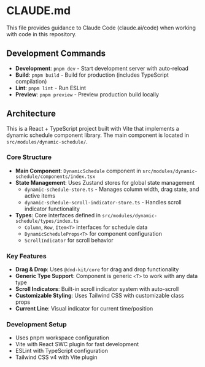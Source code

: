 # CLAUDE.md

This file provides guidance to Claude Code (claude.ai/code) when working with code in this repository.

## Development Commands

- **Development**: `pnpm dev` - Start development server with auto-reload
- **Build**: `pnpm build` - Build for production (includes TypeScript compilation)
- **Lint**: `pnpm lint` - Run ESLint
- **Preview**: `pnpm preview` - Preview production build locally

## Architecture

This is a React + TypeScript project built with Vite that implements a dynamic schedule component library. The main component is located in `src/modules/dynamic-schedule/`.

### Core Structure

- **Main Component**: `DynamicSchedule` component in `src/modules/dynamic-schedule/components/index.tsx`
- **State Management**: Uses Zustand stores for global state management
  - `dynamic-schedule-store.ts` - Manages column width, drag state, and active items
  - `dynamic-schedule-scroll-indicator-store.ts` - Handles scroll indicator functionality
- **Types**: Core interfaces defined in `src/modules/dynamic-schedule/types/index.ts`
  - `Column`, `Row`, `Item<T>` interfaces for schedule data
  - `DynamicScheduleProps<T>` for component configuration
  - `ScrollIndicator` for scroll behavior

### Key Features

- **Drag & Drop**: Uses `@dnd-kit/core` for drag and drop functionality
- **Generic Type Support**: Component is generic `<T>` to work with any data type
- **Scroll Indicators**: Built-in scroll indicator system with auto-scroll
- **Customizable Styling**: Uses Tailwind CSS with customizable class props
- **Current Line**: Visual indicator for current time/position

### Development Setup

- Uses pnpm workspace configuration
- Vite with React SWC plugin for fast development
- ESLint with TypeScript configuration
- Tailwind CSS v4 with Vite plugin
